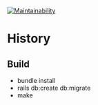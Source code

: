 [![Maintainability](https://api.codeclimate.com/v1/badges/08a1c56c0220109b03d21d0f0ce62db45737be38239f2fd3d955e452312600eb/maintainability)](https://codeclimate.com/github/sergio-fry/history/maintainability)

# History

## Build

* bundle install
* rails db:create db:migrate
* make
